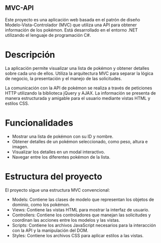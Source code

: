 ## MVC-API
Este proyecto es una aplicación web basada en el patrón de diseño Modelo-Vista-Controlador (MVC) que utiliza una API para obtener información de los pokémon. Está desarrollado en el entorno .NET utilizando el lenguaje de programación C#.

# Descripción
La aplicación permite visualizar una lista de pokémon y obtener detalles sobre cada uno de ellos. Utiliza la arquitectura MVC para separar la lógica de negocio, la presentación y el manejo de las solicitudes.

La comunicación con la API de pokémon se realiza a través de peticiones HTTP utilizando la biblioteca jQuery y AJAX. La información se presenta de manera estructurada y amigable para el usuario mediante vistas HTML y estilos CSS.

# Funcionalidades
- Mostrar una lista de pokémon con su ID y nombre.
- Obtener detalles de un pokémon seleccionado, como peso, altura e imagen.
- Visualizar los detalles en un modal interactivo.
- Navegar entre los diferentes pokémon de la lista.

# Estructura del proyecto
El proyecto sigue una estructura MVC convencional:
- Models: Contiene las clases de modelo que representan los objetos de dominio, como los pokémon. 
- Views: Contiene las vistas HTML para mostrar la interfaz de usuario.
- Controllers: Contiene los controladores que manejan las solicitudes y coordinan las acciones entre los modelos y las vistas.
- Scripts: Contiene los archivos JavaScript necesarios para la interacción con la API y la manipulación del DOM.
- Styles: Contiene los archivos CSS para aplicar estilos a las vistas.
